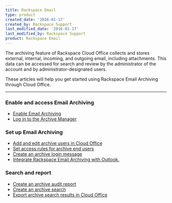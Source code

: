```yaml
---
title: Rackspace Email
type: product
created_date: '2016-01-17'
created_by: Rackspace Support
last_modified_date: '2016-01-17'
last_modified_by: Rackspace Support
product: Rackspace Email
---
```


<p class="lead" markdown="1">The archiving feature of Rackspace Cloud Office collects and stores external, internal, incoming, and outgoing email, including attachments. This data can be accessed for search and review by the administrator of the account and by administrator-designated users.</p>
<p class="lead" markdown="1">These articles will help you get started using Rackspace Email Archiving through Cloud Office.</p>

<hr />

###  Enable and access Email Archiving

- [Enable Email Archiving](/how-to/enable-email-archiving)
- [Log in to the Archive Manager](/how-to/log-in-to-the-archive-manager)

###  Set up Email Archiving

- [Add and edit archive users in Cloud Office](/how-to/add-and-edit-archive-users-in-cloud-office)
- [Set access rules for archive end users](/how-to/set-access-rules-for-archive-end-users-0)
- [Create an archive login message](/how-to/create-an-archive-login-message)
- [Integrate Rackspace Email Archiving with Outlook.](/how-to/integrate-rackspace-email-archiving-with-outlook)

###  Search and report

- [Create an archive audit report](/how-to/create-an-archive-audit-report)
- [Create an archive search](/how-to/create-an-archive-search)
- [Export archive search results in Cloud Office](/how-to/export-archive-search-results-in-cloud-office)
